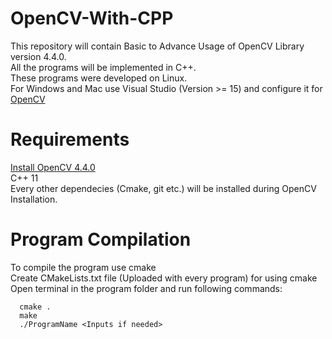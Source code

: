 # OpenCV-With-CPP
  This repository will contain Basic to Advance Usage  of OpenCV Library version 4.4.0.  
  All the programs will be implemented in C++.  
  These programs were developed on Linux.  
  For Windows and Mac use Visual Studio (Version >= 15) and configure it for [OpenCV](https://docs.opencv.org/master/d3/d52/tutorial_windows_install.html)  
  
# Requirements
   [Install OpenCV 4.4.0](https://docs.opencv.org/master/d7/d9f/tutorial_linux_install.html)  
   C++ 11  
   Every other dependecies (Cmake, git etc.) will be installed during OpenCV Installation. 

# Program Compilation
  To compile the program use cmake  
  Create CMakeLists.txt file (Uploaded with every program) for using cmake  
  Open terminal in the program folder and run following commands:  
  ```
    cmake .
    make
    ./ProgramName <Inputs if needed>
```

